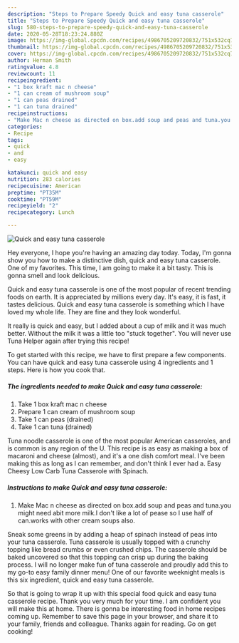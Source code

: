 ```yaml
---
description: "Steps to Prepare Speedy Quick and easy tuna casserole"
title: "Steps to Prepare Speedy Quick and easy tuna casserole"
slug: 580-steps-to-prepare-speedy-quick-and-easy-tuna-casserole
date: 2020-05-28T18:23:24.880Z
image: https://img-global.cpcdn.com/recipes/4986705209720832/751x532cq70/quick-and-easy-tuna-casserole-recipe-main-photo.jpg
thumbnail: https://img-global.cpcdn.com/recipes/4986705209720832/751x532cq70/quick-and-easy-tuna-casserole-recipe-main-photo.jpg
cover: https://img-global.cpcdn.com/recipes/4986705209720832/751x532cq70/quick-and-easy-tuna-casserole-recipe-main-photo.jpg
author: Herman Smith
ratingvalue: 4.8
reviewcount: 11
recipeingredient:
- "1 box kraft mac n cheese"
- "1 can cream of mushroom soup"
- "1 can peas drained"
- "1 can tuna drained"
recipeinstructions:
- "Make Mac n cheese as directed on box.add soup and peas and tuna.you might need abit more milk.I don&#39;t like a lot of pease so I use half of can.works with other cream soups also."
categories:
- Recipe
tags:
- quick
- and
- easy

katakunci: quick and easy 
nutrition: 283 calories
recipecuisine: American
preptime: "PT35M"
cooktime: "PT59M"
recipeyield: "2"
recipecategory: Lunch

---
```



![Quick and easy tuna casserole](https://img-global.cpcdn.com/recipes/4986705209720832/751x532cq70/quick-and-easy-tuna-casserole-recipe-main-photo.jpg)

Hey everyone, I hope you're having an amazing day today. Today, I'm gonna show you how to make a distinctive dish, quick and easy tuna casserole. One of my favorites. This time, I am going to make it a bit tasty. This is gonna smell and look delicious.

Quick and easy tuna casserole is one of the most popular of recent trending foods on earth. It is appreciated by millions every day. It's easy, it is fast, it tastes delicious. Quick and easy tuna casserole is something which I have loved my whole life. They are fine and they look wonderful.

It really is quick and easy, but I added about a cup of milk and it was much better. Without the milk it was a little too &#34;stuck together&#34;. You will never use Tuna Helper again after trying this recipe!


To get started with this recipe, we have to first prepare a few components. You can have quick and easy tuna casserole using 4 ingredients and 1 steps. Here is how you cook that.

<!--inarticleads1-->

##### The ingredients needed to make Quick and easy tuna casserole:

1. Take 1 box kraft mac n cheese
1. Prepare 1 can cream of mushroom soup
1. Take 1 can peas (drained)
1. Take 1 can tuna (drained)


Tuna noodle casserole is one of the most popular American casseroles, and is common is any region of the U. This recipe is as easy as making a box of macaroni and cheese (almost), and it&#39;s a one dish comfort meal. I&#39;ve been making this as long as I can remember, and don&#39;t think I ever had a. Easy Cheesy Low Carb Tuna Casserole with Spinach. 

<!--inarticleads2-->

##### Instructions to make Quick and easy tuna casserole:

1. Make Mac n cheese as directed on box.add soup and peas and tuna.you might need abit more milk.I don&#39;t like a lot of pease so I use half of can.works with other cream soups also.


Sneak some greens in by adding a heap of spinach instead of peas into your tuna casserole. Tuna casserole is usually topped with a crunchy topping like bread crumbs or even crushed chips. The casserole should be baked uncovered so that this topping can crisp up during the baking process. I will no longer make fun of tuna casserole and proudly add this to my go-to easy family dinner menu! One of our favorite weeknight meals is this six ingredient, quick and easy tuna casserole. 

So that is going to wrap it up with this special food quick and easy tuna casserole recipe. Thank you very much for your time. I am confident you will make this at home. There is gonna be interesting food in home recipes coming up. Remember to save this page in your browser, and share it to your family, friends and colleague. Thanks again for reading. Go on get cooking!
